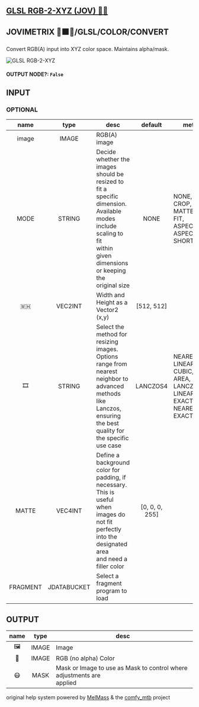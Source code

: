 ## [GLSL RGB-2-XYZ (JOV) 🧙🏽](https://github.com/Amorano/Jovimetrix-examples/blob/master/node/GLSL%20RGB-2-XYZ/GLSL%20RGB-2-XYZ.md)

## JOVIMETRIX 🔺🟩🔵/GLSL/COLOR/CONVERT

Convert RGB(A) input into XYZ color space. Maintains alpha/mask.

![GLSL RGB-2-XYZ](https://raw.githubusercontent.com/Amorano/Jovimetrix-examples/master/node/GLSL%20RGB-2-XYZ/GLSL%20RGB-2-XYZ.png)

#### OUTPUT NODE?: `False`

## INPUT

### OPTIONAL

name | type | desc | default | meta
:---:|:---:|---|:---:|---
image  |  IMAGE  | RGB(A) image |  | 
MODE  |  STRING  | Decide whether the images should be<br>resized to fit a specific dimension.<br>Available modes include scaling to fit<br>within given dimensions or keeping the<br>original size | NONE | NONE, CROP, MATTE, FIT, ASPECT, ASPECT<br>SHORT
🇼🇭  |  VEC2INT  | Width and Height as a Vector2 (x,y) | [512, 512] | 
🎞️  |  STRING  | Select the method for resizing images.<br>Options range from nearest neighbor to<br>advanced methods like Lanczos, ensuring<br>the best quality for the specific use case | LANCZOS4 | NEAREST, LINEAR, CUBIC, AREA, LANCZOS4,<br>LINEAR EXACT, NEAREST EXACT
MATTE  |  VEC4INT  | Define a background color for padding, if<br>necessary. This is useful when images do<br>not fit perfectly into the designated area<br>and need a filler color | [0, 0, 0, 255] | 
FRAGMENT  |  JDATABUCKET  | Select a fragment program to load |  | 

## OUTPUT

name | type | desc
:---:|:---:|---
🖼️  |  IMAGE  | Image 
🌈  |  IMAGE  | RGB (no alpha) Color 
😷  |  MASK  | Mask or Image to use as Mask to control where adjustments are<br>applied 

original help system powered by [MelMass](https://github.com/melMass) & the [comfy_mtb](https://github.com/melMass/comfy_mtb) project